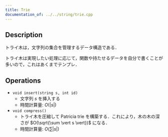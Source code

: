 ```yaml
---
title: Trie
documentation_of: ../../string/trie.cpp
---
```


## Description

トライ木は，文字列の集合を管理するデータ構造である．

トライ木は実現したい処理に応じて，関数や持たせるデータを自分で書くことが多いので，これはあくまでテンプレ．

## Operations

- `void insert(string s, int id)`
    - 文字列 $s$ を挿入する
    - 時間計算量: $O(\vert s\vert)$
- `void compress()`
    - トライ木を圧縮して Patricia trie を構築する．これにより，木の木の深さが $O(\sqrt{\sum \vert s \vert})$ になる．
    - 時間計算量: $O(\sum \vert s\vert)$